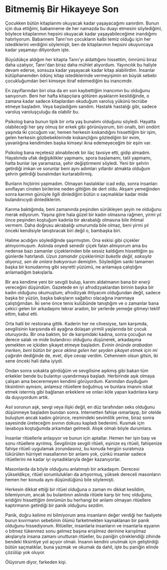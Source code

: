 # Bitmemiş Bir Hikayeye Son

Çocukken bütün kitaplarımı okuyacak kadar yaşayacağımı sanırdım. Bunun
için dua ettiğimi, babanneme de her namazda bu duayı etmesini
söylediğimi, böylece kitaplarımın hepsini okuyacak kadar
yaşayabileceğime inandığımı hatırlıyorum. Babannem Tanrı'nın çocukların
kalbi temiz olduğu için her istediklerini verdiğini söylemişti, ben de
kitaplarımın hepsini okuyuncaya kadar yaşamayı diliyordum işte.

Büyüdükçe aldığım her kitapta Tanrı'yı aldattığımı hissettim, ömrümü
biraz daha uzatıyor, Tanrı'dan biraz daha mühlet alıyordum. Yayıncılık
bu haliyle devam ederse, sonsuza kadar yaşayacak kadar kitap
alabilirdim. İnsanlar kütüphanemden ödünç kitap istediklerinde
vermeyişimin en büyük sebebi çocukluğumdan beri kimseye itiraf
edemediğim bu inancımdır.

En zayıflarından biri olsa da en son kaybettiğim inancımın bu olduğunu
sanıyorum. Beni her hafta kitapçılara götüren ayaklarım kesildiğinde, o
zamana kadar sadece kitaplardan okuduğum varoluş yükünü tecrübe etmeye
başladım. Veya başladığımı sandım. Hastalık hastalığı gibi, sadece
varoluş varoluşçuluğu da olabilir bu.

Psikolog bana bunun tipik bir orta yaş bunalımı olduğunu söyledi.
Hayatta olabileceği her şey olmuş bir erkek gibi görünüyorum, biri
onaltı, biri ondört yaşında iki çocuğum var, hemen herkesin kıskandığını
hissettiğim bir işim, gelen herkesin gözbebeklerinde kıskançlığını
gözlediğim bir evim, yavanlığına kendimden başka kimseyi ikna
edemeyeceğim bir eşim var.

Psikolog bana reçetesiz alınabilecek bir ilaç tavsiye etti, gidip
almadım. Hayatımda ufak değişiklikler yapmamı, spora başlamamı, tatil
yapmamı, hatta bunlar işe yaramazsa, şehir değiştirmemi söyledi. Yeni
bir şehrin getirdiği imkan ve sorunlar beni aynı adımları yıllardır
atmakta olduğum şehrin getirdiği bunalımdan kurtarabilirmiş.

Bunların hiçbirini yapmadım. Olmayan hastalıklar icad edip, sonra
insanları sınıflayan cinsten birilerine neden gittiğim de dert oldu.
Akşam yemeğinden sonra karımın günüyle ilgili dinlediğim bütün o
saçmalıklar kadar mide bulandırıcıydı dinlediklerim.

Karıma baktığımda, beni zamanında peşinden sürükleyen şeyin ne olduğunu
merak ediyorum. Yaşına göre hala güzel bir kadın olmasına rağmen, yirmi
yıl önce peşinden koştuğum kadınla bir akrabalığı olmasına bile ihtimal
vermem. Daha doğrusu akrabalığı umurumda bile olmaz, beni yirmi yıl
önceki kendisiyle tanıştıracak biri değil o, bambaşka biri.

Halime acıdığını söylediğinde şaşırmıştım. Ona eskisi gibi çiçekler
almıyormuşum. Aslında onyedi senedir çiçek falan almıyorum ama bu
nedense bazı zamanlar çiçeklerinden bile sessiz kaldığımı hissettiğim şu
günlerde hatırlandı. *Uzun zamandır çiçeklerimizi buketle değil,
saksıyla alıyoruz, sen de onlara bakıyorsun* demiştim. Söylediğim sanki
tamamen başka bir konudanmış gibi seyretti yüzümü, ne anlamaya
çalıştığını anlamadığım bakışlarla.

Bir ara kendime yeni bir sevgili bulup, karımı aldatmanın bana bir
enerji vereceğini düşündüm. Gazetede en iyi afrodizyaklardan birinin
başka bir kadın olduğunu okumuştum; afrodizyak ihtiyacım olduğundan
değil, sadece başka bir yüzün, başka bakışların sağaltıcı olacağına
inanmaya çalıştığımdan. İki sene önce tenis kulübünde tanıştığım ve o
zamanlar bana çekici gelen bir arkadaşımı tekrar aradım, bir yerlerde
yemeğe gitmeyi teklif ettim, kabul etti.

Orta halli bir restorana gittik. Kaderin her ne cilvesiyse, tam
karşımda, sevgilisinin karşısında eli ayağına dolaşan yirmili yaşlarında
bir çocuk oturuyordu. Bir ona baktım, bir de karşımdaki kadına, sonra
çocuğun ne derece salak ve mide bulandırıcı olduğunu düşünerek,
arkadaşıma yemekten ve içkiden şikayet etmeye başladım. *Evinin önünde
arabadan inerken, beni bütün bir gece aklına gelen her şeyden şikayet
etmek için mi çağırdın* dediğinde de, evet, diye cevap verdim. Cehennem
olsun gitsin, iki sene önceki hali daha iyiydi.

Ondan sonra sokakta gördüğüm ve sevgilisine aşıkmış gibi bakan tüm
erkekler bende bu bulantıyı uyandırmaya başladı. Herbirinde aşık olmaya
çalışan ama beceremeyen kendimi görüyordum. Karımdan duyduğum
tiksintinin aynısını, anlamsız ritüellere boğulmuş ve bunlara imanını
isbat etmek istermiş gibi bağlanan erkeklere ve onları köle yapan
kadınlara karşı da duyuyordum artık.

Asıl sorunun aşk, sevgi veya ilişki değil, en düz tarafından seks
olduğunu düşünmeye başladım bundan sonra. Internetten fahişe ısmarlayıp,
bir otelde buluştum ancak kadını görünce, resmindeki sevimlilik yerine,
biraz sonra sayesinde üreteceğim sıvının dokusu kapladı bedenimi. Kusmak
için lavaboya koştuğumda arkamdan gelmedi. Alışık olmalı böyle
durumlara.

İnsanlar ritüellerle anlaşıyor ve bunun için aptallar. Hemen her işin
başı ve sonu ritüellere ayrılmış. Sevgilinize sevgili ritüeli, eşinize
eş ritüeli, fahişenize fahişe ritüeli uygulamak zorundasınız, bu konuda
hergün suratımıza tükürülen hürriyet masallarının bir anlamı yok, çünkü
insanlar sadece ritüellerini ne kadar iyi oynadıklarıyla değer
kazanıyorlar.

Masonlarda da böyle olduğunu anlatmıştı bir arkadaşım. Derecesi
yükseldikçe, ritüel sorumlulukları da artıyormuş, yüksek dereceli
masonların hemen her konuda aynı düşündüğünü bile söylemişti.

Herkesin dikkat ettiği bir ritüel olduğuna o zaman mı dikkat kesildim,
bilemiyorum, ancak bu bulantının aslında ritüele karşı bir hınç
olduğunu, eridiğini hissettiğim ömrümün bu herhangi bir anlamı olmayan
ritüellere kaptırmanın getirdiği bir panik olduğunu sezdim.

Panik, doğru kelime mi bilmiyorum ama insanların değer verdiği her
faaliyete burun kıvırmanın sebebinin ölümü farketmekten kaynaklanan bir
panik olduğunu hissediyorum. Ritüeller, insanlarla insanların ve
insanlarla eşyanın o bitmez tükenmez sonu gelmez başına erişilmez
derinine karışılmaz akışlarıyla insana zamanı unutturan ritüeller, bu
paniğin çöreklendiği zihinde bendeki tiksintiye yol açıyor olmalı.
İnsanın kendini unutmak için geliştirdiği bütün saçmalıklar, buna yazmak
ve okumak da dahil, işte bu paniğin elinde çözülüp yok oluyor.

Ölüyorum diyor, farkeden kişi.

#
